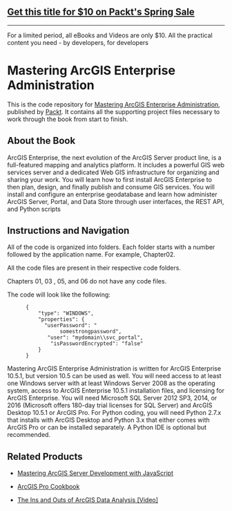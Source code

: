 ## [Get this title for $10 on Packt's Spring Sale](https://www.packt.com/B07814?utm_source=github&utm_medium=packt-github-repo&utm_campaign=spring_10_dollar_2022)
-----
For a limited period, all eBooks and Videos are only $10. All the practical content you need \- by developers, for developers

# Mastering ArcGIS Enterprise Administration
This is the code repository for [Mastering ArcGIS Enterprise Administration](https://www.packtpub.com/application-development/mastering-arcgis-enterprise-administration?utm_source=github&utm_medium=repository&utm_campaign=9781788297493), published by [Packt](https://www.packtpub.com/?utm_source=github). It contains all the supporting project files necessary to work through the book from start to finish.
## About the Book
ArcGIS Enterprise, the next evolution of the ArcGIS Server product line, is a full-featured mapping and analytics platform. It includes a powerful GIS web services server and a dedicated Web GIS infrastructure for organizing and sharing your work. You will learn how to first install ArcGIS Enterprise to then plan, design, and finally publish and consume GIS services. You will install and configure an enterprise geodatabase and learn how administer ArcGIS Server, Portal, and Data Store through user interfaces, the REST API, and Python scripts


## Instructions and Navigation
All of the code is organized into folders. Each folder starts with a number followed by the application name. For example, Chapter02.

All the code files are present in their respective code folders.

Chapters 01, 03 , 05, and 06 do not have any code files.

The code will look like the following:
```
      { 
          "type": "WINDOWS", 
          "properties": { 
            "userPassword": "
                 somestrongpassword", 
             "user": "mydomain\\svc_portal", 
              "isPasswordEncrypted": "false" 
          } 
      } 
```

Mastering ArcGIS Enterprise Administration is written for ArcGIS Enterprise 10.5.1, but version 10.5 can be used as well. You will need access to at least one Windows server with at least Windows Server 2008 as the operating system, access to ArcGIS Enterprise 10.5.1 installation files, and licensing for ArcGIS Enterprise. You will need Microsoft SQL Server 2012 SP3, 2014, or 2016 (Microsoft offers 180-day trial licenses for SQL Server) and ArcGIS Desktop 10.5.1 or ArcGIS Pro. For Python coding, you will need Python 2.7.x that installs with ArcGIS Desktop and Python 3.x that either comes with ArcGIS Pro or can be installed separately. A Python IDE is optional but recommended.

## Related Products
* [Mastering ArcGIS Server Development with JavaScript](https://www.packtpub.com/application-development/mastering-arcgis-server-development-javascript?utm_source=github&utm_medium=repository&utm_campaign=9781784396459)

* [ArcGIS Pro Cookbook](https://www.packtpub.com/application-development/arcgis-pro-cookbook?utm_source=github&utm_medium=repository&utm_campaign=9781788299039)

* [The Ins and Outs of ArcGIS Data Analysis [Video]](https://www.packtpub.com/application-development/ins-and-outs-arcgis-data-analysis-video?utm_source=github&utm_medium=repository&utm_campaign=9781788396219)
